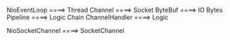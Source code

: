NioEventLoop     ====>  Thread
Channel          ====>  Socket
ByteBuf          ====>  IO Bytes
Pipeline         ====>  Logic Chain
ChannelHandler   ====>  Logic

NioSocketChannel ====>  SocketChannel